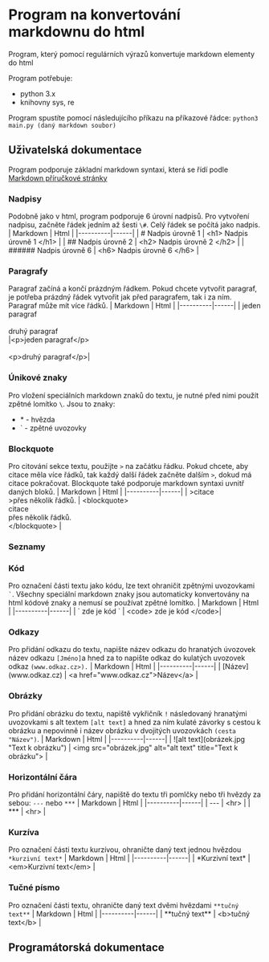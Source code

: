 Program na konvertování markdownu do html
===
Program, který pomocí regulárních výrazů konvertuje markdown elementy do html

Program potřebuje:
- python 3.x
- knihovny sys, re

Program spustíte pomocí následujícího příkazu na příkazové řádce:
`python3 main.py (daný markdown soubor)`

Uživatelská dokumentace
---
Program podporuje základní markdown syntaxi, která se řídí podle [Markdown příručkové stránky](https://www.markdownguide.org/)

### Nadpisy
Podobně jako v html, program podporuje 6 úrovní nadpisů. Pro vytvoření nadpisu, začněte řádek jedním až šesti `\#`. Celý řádek se počítá jako nadpis.
| Markdown | Html | 
|----------|------|
| \# Nadpis úrovně 1 | \<h1\> Nadpis úrovně 1 \</h1\> |
| \#\# Nadpis úrovně 2 | \<h2\> Nadpis úrovně 2 \</h2\> |
| \#\#\#\#\#\# Nadpis úrovně 6 | \<h6\> Nadpis úrovně 6 \</h6\> |

### Paragrafy
Paragraf začíná a končí prázdným řádkem. Pokud chcete vytvořit paragraf, je potřeba prázdný řádek vytvořit jak před paragrafem, tak i za ním. Paragraf může mít více řádků.
| Markdown | Html | 
|----------|------|
| jeden paragraf<br><br>druhý paragraf<br> |\<p\>jeden paragraf\</p\><br><br> \<p\>druhý paragraf\</p\>|

### Únikové znaky
Pro vložení speciálních markdown znaků do textu, je nutné před nimi použít zpětné lomítko `\`.
Jsou to znaky:
- \* - hvězda
- \` - zpětné uvozovky

### Blockquote
Pro citování sekce textu, použijte `>` na začátku řádku. Pokud chcete, aby citace měla více řádků, tak každý další řádek začněte dalším `>`, dokud má citace pokračovat. 
Blockquote také podporuje markdown syntaxi uvnitř daných bloků.
| Markdown | Html | 
|----------|------|
| \>citace<br>\>přes několik řádků. | \<blockquote\><br> citace<br>přes několik řádků.<br> \</blockquote\> |
### Seznamy

### Kód
Pro označení části textu jako kódu, lze text ohraničit zpětnými uvozovkami `` ` ``. Všechny speciální markdown znaky jsou automaticky konvertovány na html kódové znaky a nemusí se používat zpětné lomítko.
| Markdown | Html | 
|----------|------|
| \` zde je kód \` | \<code\> zde je kód \</code\>|

### Odkazy
Pro přidání odkazu do textu, napište název odkazu do hranatých úvozovek název odkazu `[Jméno]`a hned za to napište odkaz do kulatých uvozovek odkaz `(www.odkaz.cz>).`
| Markdown | Html | 
|----------|------|
| \[Název\]\(www<span>.odkaz&period;cz</span>\) | \<a href="www<span>.odkaz&period;cz</span>"\>Název\</a\> |

### Obrázky
Pro přidání obrázku do textu, napiště vykřičník `!` následovaný hranatými uvozovkami s alt textem `[alt text]` a hned za ním kulaté závorky s cestou k obrázku a nepovinně i název obrázku v dvojitých uvozovkách `(cesta "Název")`.
| Markdown | Html | 
|----------|------|
| !\[alt text\]\(obrázek.jpg "Text k obrázku"\) | \<img src="obrázek.jpg" alt="alt text" title="Text k obrázku"\> |

### Horizontální čára
Pro přidání horizontální čáry, napiště do textu tři pomlčky nebo tři hvězdy za sebou: `---` nebo `***`
| Markdown | Html | 
|----------|------|
| \-\-\- | \<hr\> |
| \*\*\* | \<hr\> | 

### Kurzíva
Pro označení části textu kurzívou, ohraničte daný text jednou hvězdou `*kurzivní text*`
| Markdown | Html | 
|----------|------|
| \*Kurzivní text\*  | \<em\>Kurzivní text\</em\>  |

### Tučné písmo
Pro označení části textu, ohraničte daný text dvěmi hvězdami `**tučný text**`
| Markdown | Html | 
|----------|------|
| \*\*tučný text\*\*  | \<b\>tučný text\</b\>  |

Programátorská dokumentace
---
